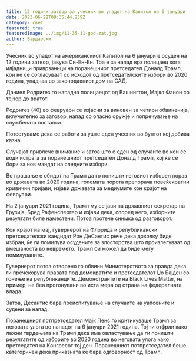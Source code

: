 ```yaml
---
title: 12 години затвор за учесник во упадот на Капитол на 6 јануари
date: 2023-06-22T09:35:44.239Z
category: свет
featured: true
featuredImage: ../img/11-35-11-god-zat.jpg
author: Вардарски
---
```

Учесник во упадот на американскиот Капитол на 6 јануари е осуден на 12 години затвор, јавува Си-Ен-Ен. Тоа е за напад врз полицаец кога илјадници приврзаници на поранешниот претседател Доналд Трамп, кои не се согласуваат со исходот од претседателските избори во 2020 година, упаднаа во законодавниот дом на САД.

Даниел Родригез го нападна полицаецот од Вашингтон, Мајкл Фанон со тејзер до вратот.

Родригез (40) во февруари се изјасни за виновен за четири обвиненија, вклучително за заговор, напад со опасно оружје и попречување на службената постапка.

Потсетуваме дека се работи за уште еден учесник во бунтот кој добива казна.

Случајот привлече внимание и затоа што е еден од случаите во кои се води истрага за поранешниот претседател Доналд Трамп, кој ќе се бори за нов мандат на следните избори.

Во прашање е обидот на Трамп да го поништи неговиот изборен пораз во државата во 2020 година, големата порота препорача повеќекратни кривични пријави, изјави државата за медиумите кон крајот на февруари.

На 2 јануари 2021 година, Трамп му се јави на државниот секретар на Грузија, Бред Рафенспергер и изјави дека, според него, изборните резултати биле наместени. Потоа протече снимка од разговорот.

Кон крајот на мај, гувернерот на Флорида и републикански претседателски кандидат Рон ДеСантис рече дека доколку биде избран, ќе ги помилува осудените за злосторства што произлегуваат од вмешаноста во невремето. Трамп би можел да биде меѓу помилуваните.

Гувернерот потоа отворено го обвини Министерството за правда дека ги пречекорува правата под демократите и претседателот Џо Бајден со гонење на републиканците. Демонстрантите на Black Lives Matter, на пример, не беа прогонувани во иста мера од страна на федералната влада.

Затоа, Десантис бара преиспитување на случаите на уапсените и судени за напад.

Поранешниот потпретседател Мајк Пенс го критикуваше Трамп за неговата улога во нападот на 6 јануари 2021 година. Тој ги отфрли како лажни тврдењата на Трамп дека има овластување да ги поништи резултатите од изборите во 2020 година во неговата улога како претседател на Конгресот тој ден. Поранешниот потпретседател беше категоричен дека приказната ќе бара одговорност од Трамп.
